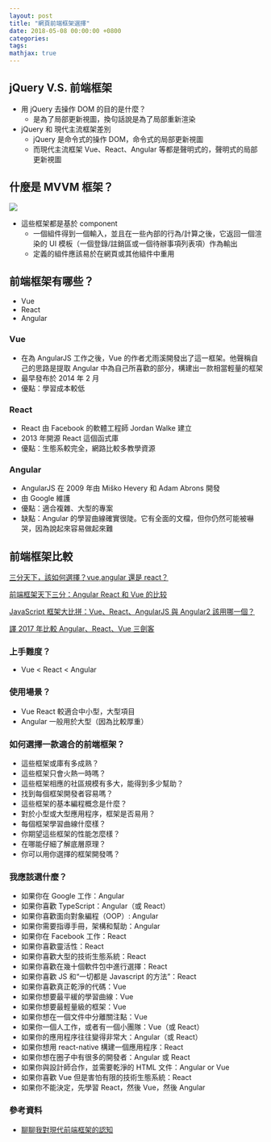 ```yaml
---
layout: post
title: "網頁前端框架選擇"
date: 2018-05-08 00:00:00 +0800
categories:
tags:
mathjax: true
---
```


## jQuery V.S. 前端框架

- 用 jQuery 去操作 DOM 的目的是什麼？
  - 是為了局部更新視圖，換句話說是為了局部重新渲染
- jQuery 和 現代主流框架差別
  - jQuery 是命令式的操作 DOM，命令式的局部更新視圖
  - 而現代主流框架 Vue、React、Angular 等都是聲明式的，聲明式的局部更新視圖

## 什麼是 MVVM 框架？

![](https://i.imgur.com/gLcPXkl.png)

- 這些框架都是基於 component
  - 一個組件得到一個輸入，並且在一些內部的行為/計算之後，它返回一個渲染的 UI 模板（一個登錄/註銷區或一個待辦事項列表項）作為輸出
  - 定義的組件應該易於在網頁或其他組件中重用

## 前端框架有哪些？

- Vue
- React
- Angular

### Vue

- 在為 AngularJS 工作之後，Vue 的作者尤雨溪開發出了這一框架。他聲稱自己的思路是提取 Angular 中為自己所喜歡的部分，構建出一款相當輕量的框架
- 最早發布於 2014 年 2 月
- 優點：學習成本較低

### React

- React 由 Facebook 的軟體工程師 Jordan Walke 建立
- 2013 年開源 React 這個函式庫
- 優點：生態系較完全，網路比較多教學資源

### Angular

- AngularJS 在 2009 年由 Miško Hevery 和 Adam Abrons 開發
- 由 Google 維護
- 優點：適合複雜、大型的專案
- 缺點：Angular 的學習曲線確實很陡。它有全面的文檔，但你仍然可能被嚇哭，因為說起來容易做起來難

## 前端框架比較

[三分天下，該如何選擇？vue,angular 還是 react？](https://kknews.cc/zh-tw/tech/z664xrg.html)

[前端框架天下三分：Angular React 和 Vue 的比较](https://www.jianshu.com/p/b2b8161c9565)

[JavaScript 框架大比拼：Vue、React、AngularJS 與 Angular2 該用哪一個？](https://buzzorange.com/techorange/2017/07/31/all-about-javascript-framework/)

[譯 2017 年比較 Angular、React、Vue 三劍客](https://juejin.im/post/5a0d5df1f265da43062a542f)

### 上手難度？

- Vue < React < Angular

### 使用場景？

- Vue React 較適合中小型，大型項目
- Angular 一般用於大型（因為比較厚重）

### 如何選擇一款適合的前端框架？

- 這些框架或庫有多成熟？
- 這些框架只會火熱一時嗎？
- 這些框架相應的社區規模有多大，能得到多少幫助？
- 找到每個框架開發者容易嗎？
- 這些框架的基本編程概念是什麼？
- 對於小型或大型應用程序，框架是否易用？
- 每個框架學習曲線什麼樣？
- 你期望這些框架的性能怎麼樣？
- 在哪能仔細了解底層原理？
- 你可以用你選擇的框架開發嗎？

### 我應該選什麼？

- 如果你在 Google 工作：Angular
- 如果你喜歡 TypeScript：Angular（或 React）
- 如果你喜歡面向對象編程（OOP）: Angular
- 如果你需要指導手冊，架構和幫助：Angular
- 如果你在 Facebook 工作：React
- 如果你喜歡靈活性：React
- 如果你喜歡大型的技術生態系統：React
- 如果你喜歡在幾十個軟件包中進行選擇：React
- 如果你喜歡 JS 和“一切都是 Javascript 的方法”：React
- 如果你喜歡真正乾淨的代碼：Vue
- 如果你想要最平緩的學習曲線：Vue
- 如果你想要最輕量級的框架：Vue
- 如果你想在一個文件中分離關注點：Vue
- 如果你一個人工作，或者有一個小團隊：Vue（或 React）
- 如果你的應用程序往往變得非常大：Angular（或 React）
- 如果你想用 react-native 構建一個應用程序：React
- 如果你想在圈子中有很多的開發者：Angular 或 React
- 如果你與設計師合作，並需要乾淨的 HTML 文件：Angular or Vue
- 如果你喜歡 Vue 但是害怕有限的技術生態系統：React
- 如果你不能決定，先學習 React，然後 Vue，然後 Angular

### 參考資料

- [聊聊我對現代前端框架的認知](https://blog.csdn.net/helloxiaoliang/article/details/79226288)
